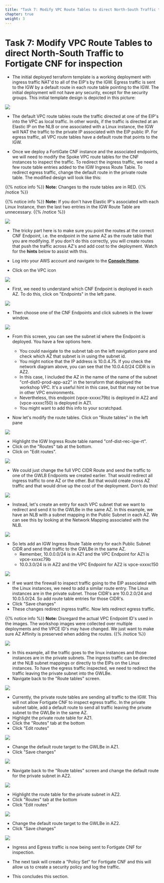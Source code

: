 ```yaml
---
title: "Task 7: Modify VPC Route Tables to direct North-South Traffic to Fortigate CNF for inspection"
chapter: true
weight: 3
---
```



# Task 7: Modify VPC Route Tables to direct North-South Traffic to Fortigate CNF for inspection

* The initial deployed terraform template is a working deployment with ingress traffic NAT'd to all of the EIP's by the IGW. Egress traffic is sent to the IGW by a default route in each route table pointing to the IGW. The initial deployment will not have any security, except for the security groups. This initial template design is depicted in this picture:

![](../images/image-mdw-cap.png)

* The default VPC route tables route the traffic directed at one of the EIP's into the VPC as local traffic. In other words, if the traffic is directed at an Elastic IP on the NLB or one associated with a Linux instance, the IGW will NAT the traffic to the private IP associated with the EIP public IP. For egress traffic, all VPC route tables have a default route that points to the IGW.

* Once we deploy a FortiGate CNF instance and the associated endpoints, we will need to modify the Spoke VPC route tables for the CNF instances to inspect the traffic. To redirect the ingress traffic, we need a few route table entries added to the IGW Ingress Route Table. To redirect egress traffic, change the default route in the private route table. The modified design will look like this:

{{% notice info %}}
**Note:** Changes to the route tables are in RED.
{{% /notice %}}

{{% notice info %}}
**Note:** If you don't have Elastic IP's associated with each Linux Instance, then the last two entries in the IGW Route Table are unnecessary.
{{% /notice %}}

![](../images/image-mdw-cap-modified.png)

* The tricky part here is to make sure you point the routes at the correct CNF Endpoint, i.e. the endpoint in the same AZ as the route table that you are modifying. If you don't do this correctly, you will create routes that push the traffic across AZ's and add cost to the deployment. Watch for the **hints** below to assist with this.

* Log into your AWS account and navigate to the [**Console Home**](https://us-west-2.console.aws.amazon.com/console/home?region=us-west-2#).
* Click on the VPC icon

![](../images/image-t7-1.png)

* First, we need to understand which CNF Endpoint is deployed in each AZ. To do this, click on "Endpoints" in the left pane.

![](../images/image-t7-1a.png)

* Then choose one of the CNF Endpoints and click subnets in the lower window.

![](../images/image-t7-1b.png)

* From this screen, you can see the subnet id where the Endpoint is deployed. You have a few options here. 
  * You could navigate to the subnet tab on the left navigation pane and check which AZ that subnet is in using the subnet id. 
  * You might notice that the IP address is 10.0.4.75. If you check the network diagram above, you can see that the 10.0.4.0/24 CIDR is in AZ2. 
  * In this case, I included the AZ in the name of the name of the subnet "cnf-dist0-prod-app-az2" in the terraform that deployed the workshop VPC. It's a useful hint in this case, but that may not be true in other VPC environments. 
  * Nevertheless, this endpoint (vpce-xxxxc79b) is deployed in AZ2 and (vpce-xxxxc150) is deployed in AZ1. 
  * You might want to add this info to your scratchpad.

* Now let's modify the route tables. Click on "Route tables" in the left pane

![](../images/image-t7-2.png)

* Highlight the IGW Ingress Route table named "cnf-dist-rec-igw-rt". 
* Click on the "Routes" tab at the bottom. 
* Click on "Edit routes".

![](../images/image-t7-3.png)

* We could just change the full VPC CIDR Route and send the traffic to one of the GWLB Endpoints we created earlier. That would redirect all ingress traffic to one AZ or the other. But that would create cross AZ traffic and that would drive up the cost of the deployment. Don't do this!

![](../images/image-t7-4.png)

* Instead, let's create an entry for each VPC subnet that we want to redirect and send it to the GWLBe in the same AZ. In this example, we have an NLB with a subnet mapping in the Public Subnet in each AZ. We can see this by looking at the Network Mapping associated with the NLB. 

![](../images/image-t7-5.png)

* So lets add an IGW Ingress Route Table entry for each Public Subnet CIDR and send that traffic to the GWLBe in the same AZ. 
  * Remember, 10.0.0.0/24 is in AZ1 and the VPC Endpoint for AZ1 is vpce-xxxxc79b
  * 10.0.3.0/24 is in AZ2 and the VPC Endpoint for AZ2 is vpce-xxxxc150

![](../images/image-t7-6.png)

* If we want the firewall to inspect traffic going to the EIP associated with the Linux instances, we need to add a similar route entry. The Linux instances are in the private subnet. Those CIDR's are 10.0.2.0/24 and 10.0.5.0/24. So add route table entries for those CIDR's.
* Click "Save changes"
* These changes redirect ingress traffic. Now lets redirect egress traffic.

{{% notice info %}}
**Note:** Disregard the actual VPC Endpoint ID's used in the images. The workshop images were collected over multiple deployments and the VPCE ID's may have changed. We just want to make sure AZ Affinity is preserved when adding the routes.
{{% /notice %}}

![](../images/image-t7-7.png)

* In this example, all the traffic goes to the linux instances and those instances are in the private subnets. The ingress traffic can be directed at the NLB subnet mappings or directly to the EIPs on the Linux instances. To have the egress traffic inspected, we need to redirect the traffic leaving the private subnet into the GWLBe. 
* Navigate back to the "Route tables" screen.

![](../images/image-t7-8.png)

* Currently, the private route tables are sending all traffic to the IGW. This will not allow Fortigate CNF to inspect egress traffic. In the private subnet table, add a default route to send all traffic leaving the private subnet to the GWLBe in the same AZ. 
* Highlight the private route table for AZ1.
* Click the "Routes" tab at the bottom
* Click "Edit routes"

![](../images/image-t7-9.png)

* Change the default route target to the GWLBe in AZ1.
* Click "Save changes"

![](../images/image-t7-10.png)

* Navigate back to the "Route tables" screen and change the default route for the private subnet in AZ2. 

![](../images/image-t7-11.png)

* Highlight the route table for the private subnet in AZ2.
* Click "Routes" tab at the bottom
* Click "Edit routes"

![](../images/image-t7-12.png)

* Change the default route target to the GWLBe in AZ2.
* Click "Save changes"

![](../images/image-t7-13.png)

* Ingress and Egress traffic is now being sent to Fortigate CNF for inspection.

* The next task will create a "Policy Set" for Fortigate CNF and this will allow us to create a security policy and log the traffic.

* This concludes this section.
